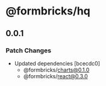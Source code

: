 # @formbricks/hq

## 0.0.1

### Patch Changes

- Updated dependencies [bcecdc0]
  - @formbricks/charts@0.1.0
  - @formbricks/react@0.3.0
